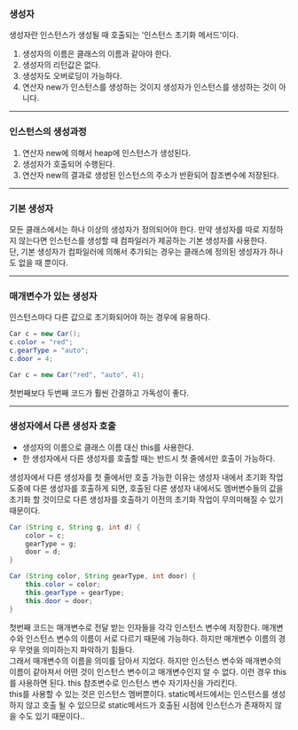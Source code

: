 ### 생성자

생성자란 인스턴스가 생성될 때 호출되는 '인스턴스 초기화 메서드'이다.

1. 생성자의 이름은 클래스의 이름과 같아야 한다.
2. 생성자의 리턴값은 없다.
3. 생성자도 오버로딩이 가능하다.
4. 연산자 new가 인스턴스를 생성하는 것이지 생성자가 인스턴스를 생성하는 것이 아니다.

---

### 인스턴스의 생성과정

1. 연산자 new에 의해서 heap에 인스턴스가 생성된다.
2. 생성자가 호출되어 수행된다.
3. 연산자 new의 결과로 생성된 인스턴스의 주소가 반환되어 참조변수에 저장된다.

---

### 기본 생성자

모든 클래스에서는 하나 이상의 생성자가 정의되어야 한다. 만약 생성자를 따로 지정하지 않는다면 인스턴스를 생성할 때 컴파일러가 제공하는 기본 생성자를 사용한다.  
단, 기본 생성자가 컴파일러에 의해서 추가되는 경우는 클래스에 정의된 생성자가 하나도 없을 때 뿐이다.

---

### 매개변수가 있는 생성자

인스턴스마다 다른 값으로 초기화되어야 하는 경우에 유용하다.

```java
Car c = new Car();
c.color = "red";
c.gearType = "auto";
c.door = 4;
```

```java
Car c = new Car("red", "auto", 4);
```

첫번째보다 두번째 코드가 훨씬 간결하고 가독성이 좋다.

---

### 생성자에서 다른 생성자 호출

- 생성자의 이름으로 클래스 이름 대신 this를 사용한다.
- 한 생성자에서 다른 생성자를 호출할 때는 반드시 첫 줄에서만 호출이 가능하다.

생성자에서 다른 생성자를 첫 줄에서만 호출 가능한 이유는 생성자 내에서 초기화 작업도중에 다른 생성자를 호출하게 되면, 호출된 다른 생성자 내에서도 멤버변수들의 값을 초기화 할 것이므로 다른 생성자를 호출하기 이전의 초기화 작업이 무의미해질 수 있기 때문이다.

```java
Car (String c, String g, int d) {
    color = c;
    gearType = g;
    door = d;
}
```

```java
Car (String color, String gearType, int door) {
    this.color = color;
    this.gearType = gearType;
    this.door = door;
}
```

첫번째 코드는 매개변수로 전달 받는 인자들을 각각 인스턴스 변수에 저장한다. 매개변수와 인스턴스 변수의 이름이 서로 다르기 때문에 가능하다. 하지만 매개변수 이름의 경우 무엇을 의미하는지 파악하기 힘들다.  
그래서 매개변수의 이름을 의미를 담아서 지었다. 하지만 인스턴스 변수와 매개변수의 이름이 같아져서 어떤 것이 인스턴스 변수이고 매개변수인지 알 수 없다. 이런 경우 this를 사용하면 된다. this 참조변수로 인스턴스 변수 자기자신을 가리킨다.  
this를 사용할 수 있는 것은 인스턴스 멤버뿐이다. static메서드에서는 인스턴스를 생성하지 않고 호출 될 수 있으므로 static메서드가 호출된 시점에 인스턴스가 존재하지 않을 수도 있기 때문이다..
